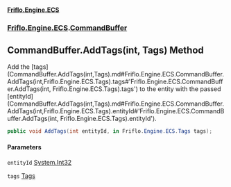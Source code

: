 #### [Friflo.Engine.ECS](index.md#'index')
### [Friflo.Engine.ECS](Friflo.Engine.ECS.md#'Friflo.Engine.ECS').[CommandBuffer](CommandBuffer.md#'Friflo.Engine.ECS.CommandBuffer')

## CommandBuffer.AddTags(int, Tags) Method

Add the [tags](CommandBuffer.AddTags(int,Tags).md#Friflo.Engine.ECS.CommandBuffer.AddTags(int,Friflo.Engine.ECS.Tags).tags#'Friflo.Engine.ECS.CommandBuffer.AddTags(int, Friflo.Engine.ECS.Tags).tags') to the entity with the passed [entityId](CommandBuffer.AddTags(int,Tags).md#Friflo.Engine.ECS.CommandBuffer.AddTags(int,Friflo.Engine.ECS.Tags).entityId#'Friflo.Engine.ECS.CommandBuffer.AddTags(int, Friflo.Engine.ECS.Tags).entityId').

```csharp
public void AddTags(int entityId, in Friflo.Engine.ECS.Tags tags);
```
#### Parameters

<a name='Friflo.Engine.ECS.CommandBuffer.AddTags(int,Friflo.Engine.ECS.Tags).entityId'></a>

`entityId` [System.Int32](https://docs.microsoft.com/en-us/dotnet/api/System.Int32#'System.Int32')

<a name='Friflo.Engine.ECS.CommandBuffer.AddTags(int,Friflo.Engine.ECS.Tags).tags'></a>

`tags` [Tags](Tags.md#'Friflo.Engine.ECS.Tags')